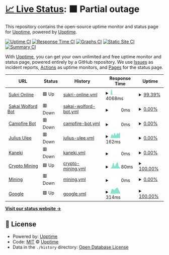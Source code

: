 # [📈 Live Status](https://upptime.github.io/upptime): <!--live status--> **🟧 Partial outage**

This repository contains the open-source uptime monitor and status page for [Upptime](https://upptime.js.org), powered by [Upptime](https://github.com/upptime/upptime).

[![Uptime CI](https://github.com/azrielbsi/monitor/workflows/Uptime%20CI/badge.svg)](https://github.com/azrielbsi/monitor/actions?query=workflow%3A%22Uptime+CI%22)
[![Response Time CI](https://github.com/azrielbsi/monitor/workflows/Response%20Time%20CI/badge.svg)](https://github.com/azrielbsi/monitor/actions?query=workflow%3A%22Response+Time+CI%22)
[![Graphs CI](https://github.com/azrielbsi/monitor/workflows/Graphs%20CI/badge.svg)](https://github.com/azrielbsi/monitor/actions?query=workflow%3A%22Graphs+CI%22)
[![Static Site CI](https://github.com/azrielbsi/monitor/workflows/Static%20Site%20CI/badge.svg)](https://github.com/azrielbsi/monitor/actions?query=workflow%3A%22Static+Site+CI%22)
[![Summary CI](https://github.com/azrielbsi/monitor/workflows/Summary%20CI/badge.svg)](https://github.com/azrielbsi/monitor/actions?query=workflow%3A%22Summary+CI%22)

With [Upptime](https://upptime.js.org), you can get your own unlimited and free uptime monitor and status page, powered entirely by a GitHub repository. We use [Issues](https://github.com/upptime/upptime/issues) as incident reports, [Actions](https://github.com/azrielbsi/monitor/actions) as uptime monitors, and [Pages](https://upptime.github.io/upptime) for the status page.

<!--start: status pages-->
<!-- This summary is generated by Upptime (https://github.com/upptime/upptime) -->
<!-- Do not edit this manually, your changes will be overwritten -->
<!-- prettier-ignore -->
| URL | Status | History | Response Time | Uptime |
| --- | ------ | ------- | ------------- | ------ |
| <img alt="" src="https://assets-global.website-files.com/6257adef93867e50d84d30e2/636e0a6a49cf127bf92de1e2_icon_clyde_blurple_RGB.png" height="13"> [Sukri Online](https://discord-aklx.onrender.com/) | 🟩 Up | [sukri-online.yml](https://github.com/azrielbsi/monitor/commits/HEAD/history/sukri-online.yml) | <details><summary><img alt="Response time graph" src="./graphs/sukri-online/response-time-week.png" height="20"> 4068ms</summary><br><a href="https://azrielbsi.github.io/monitor/history/sukri-online"><img alt="Response time 2678" src="https://img.shields.io/endpoint?url=https%3A%2F%2Fraw.githubusercontent.com%2Fazrielbsi%2Fmonitor%2FHEAD%2Fapi%2Fsukri-online%2Fresponse-time.json"></a><br><a href="https://azrielbsi.github.io/monitor/history/sukri-online"><img alt="24-hour response time 7347" src="https://img.shields.io/endpoint?url=https%3A%2F%2Fraw.githubusercontent.com%2Fazrielbsi%2Fmonitor%2FHEAD%2Fapi%2Fsukri-online%2Fresponse-time-day.json"></a><br><a href="https://azrielbsi.github.io/monitor/history/sukri-online"><img alt="7-day response time 4068" src="https://img.shields.io/endpoint?url=https%3A%2F%2Fraw.githubusercontent.com%2Fazrielbsi%2Fmonitor%2FHEAD%2Fapi%2Fsukri-online%2Fresponse-time-week.json"></a><br><a href="https://azrielbsi.github.io/monitor/history/sukri-online"><img alt="30-day response time 3375" src="https://img.shields.io/endpoint?url=https%3A%2F%2Fraw.githubusercontent.com%2Fazrielbsi%2Fmonitor%2FHEAD%2Fapi%2Fsukri-online%2Fresponse-time-month.json"></a><br><a href="https://azrielbsi.github.io/monitor/history/sukri-online"><img alt="1-year response time 2678" src="https://img.shields.io/endpoint?url=https%3A%2F%2Fraw.githubusercontent.com%2Fazrielbsi%2Fmonitor%2FHEAD%2Fapi%2Fsukri-online%2Fresponse-time-year.json"></a></details> | <details><summary><a href="https://azrielbsi.github.io/monitor/history/sukri-online">99.39%</a></summary><a href="https://azrielbsi.github.io/monitor/history/sukri-online"><img alt="All-time uptime 98.76%" src="https://img.shields.io/endpoint?url=https%3A%2F%2Fraw.githubusercontent.com%2Fazrielbsi%2Fmonitor%2FHEAD%2Fapi%2Fsukri-online%2Fuptime.json"></a><br><a href="https://azrielbsi.github.io/monitor/history/sukri-online"><img alt="24-hour uptime 97.68%" src="https://img.shields.io/endpoint?url=https%3A%2F%2Fraw.githubusercontent.com%2Fazrielbsi%2Fmonitor%2FHEAD%2Fapi%2Fsukri-online%2Fuptime-day.json"></a><br><a href="https://azrielbsi.github.io/monitor/history/sukri-online"><img alt="7-day uptime 99.39%" src="https://img.shields.io/endpoint?url=https%3A%2F%2Fraw.githubusercontent.com%2Fazrielbsi%2Fmonitor%2FHEAD%2Fapi%2Fsukri-online%2Fuptime-week.json"></a><br><a href="https://azrielbsi.github.io/monitor/history/sukri-online"><img alt="30-day uptime 98.69%" src="https://img.shields.io/endpoint?url=https%3A%2F%2Fraw.githubusercontent.com%2Fazrielbsi%2Fmonitor%2FHEAD%2Fapi%2Fsukri-online%2Fuptime-month.json"></a><br><a href="https://azrielbsi.github.io/monitor/history/sukri-online"><img alt="1-year uptime 98.76%" src="https://img.shields.io/endpoint?url=https%3A%2F%2Fraw.githubusercontent.com%2Fazrielbsi%2Fmonitor%2FHEAD%2Fapi%2Fsukri-online%2Fuptime-year.json"></a></details>
| <img alt="" src="https://assets-global.website-files.com/6257adef93867e50d84d30e2/636e0a6a49cf127bf92de1e2_icon_clyde_blurple_RGB.png" height="13"> [Sakai Wolford Bot](https://57807cee-a496-49db-810c-9184cf7f0693-00-7nhexelkttqj.asia-a.replit.dev/) | 🟥 Down | [sakai-wolford-bot.yml](https://github.com/azrielbsi/monitor/commits/HEAD/history/sakai-wolford-bot.yml) | <details><summary><img alt="Response time graph" src="./graphs/sakai-wolford-bot/response-time-week.png" height="20"> 0ms</summary><br><a href="https://azrielbsi.github.io/monitor/history/sakai-wolford-bot"><img alt="Response time 3847" src="https://img.shields.io/endpoint?url=https%3A%2F%2Fraw.githubusercontent.com%2Fazrielbsi%2Fmonitor%2FHEAD%2Fapi%2Fsakai-wolford-bot%2Fresponse-time.json"></a><br><a href="https://azrielbsi.github.io/monitor/history/sakai-wolford-bot"><img alt="24-hour response time 0" src="https://img.shields.io/endpoint?url=https%3A%2F%2Fraw.githubusercontent.com%2Fazrielbsi%2Fmonitor%2FHEAD%2Fapi%2Fsakai-wolford-bot%2Fresponse-time-day.json"></a><br><a href="https://azrielbsi.github.io/monitor/history/sakai-wolford-bot"><img alt="7-day response time 0" src="https://img.shields.io/endpoint?url=https%3A%2F%2Fraw.githubusercontent.com%2Fazrielbsi%2Fmonitor%2FHEAD%2Fapi%2Fsakai-wolford-bot%2Fresponse-time-week.json"></a><br><a href="https://azrielbsi.github.io/monitor/history/sakai-wolford-bot"><img alt="30-day response time 0" src="https://img.shields.io/endpoint?url=https%3A%2F%2Fraw.githubusercontent.com%2Fazrielbsi%2Fmonitor%2FHEAD%2Fapi%2Fsakai-wolford-bot%2Fresponse-time-month.json"></a><br><a href="https://azrielbsi.github.io/monitor/history/sakai-wolford-bot"><img alt="1-year response time 3847" src="https://img.shields.io/endpoint?url=https%3A%2F%2Fraw.githubusercontent.com%2Fazrielbsi%2Fmonitor%2FHEAD%2Fapi%2Fsakai-wolford-bot%2Fresponse-time-year.json"></a></details> | <details><summary><a href="https://azrielbsi.github.io/monitor/history/sakai-wolford-bot">0.00%</a></summary><a href="https://azrielbsi.github.io/monitor/history/sakai-wolford-bot"><img alt="All-time uptime 50.80%" src="https://img.shields.io/endpoint?url=https%3A%2F%2Fraw.githubusercontent.com%2Fazrielbsi%2Fmonitor%2FHEAD%2Fapi%2Fsakai-wolford-bot%2Fuptime.json"></a><br><a href="https://azrielbsi.github.io/monitor/history/sakai-wolford-bot"><img alt="24-hour uptime 0.00%" src="https://img.shields.io/endpoint?url=https%3A%2F%2Fraw.githubusercontent.com%2Fazrielbsi%2Fmonitor%2FHEAD%2Fapi%2Fsakai-wolford-bot%2Fuptime-day.json"></a><br><a href="https://azrielbsi.github.io/monitor/history/sakai-wolford-bot"><img alt="7-day uptime 0.00%" src="https://img.shields.io/endpoint?url=https%3A%2F%2Fraw.githubusercontent.com%2Fazrielbsi%2Fmonitor%2FHEAD%2Fapi%2Fsakai-wolford-bot%2Fuptime-week.json"></a><br><a href="https://azrielbsi.github.io/monitor/history/sakai-wolford-bot"><img alt="30-day uptime 0.00%" src="https://img.shields.io/endpoint?url=https%3A%2F%2Fraw.githubusercontent.com%2Fazrielbsi%2Fmonitor%2FHEAD%2Fapi%2Fsakai-wolford-bot%2Fuptime-month.json"></a><br><a href="https://azrielbsi.github.io/monitor/history/sakai-wolford-bot"><img alt="1-year uptime 50.80%" src="https://img.shields.io/endpoint?url=https%3A%2F%2Fraw.githubusercontent.com%2Fazrielbsi%2Fmonitor%2FHEAD%2Fapi%2Fsakai-wolford-bot%2Fuptime-year.json"></a></details>
| <img alt="" src="https://assets-global.website-files.com/6257adef93867e50d84d30e2/636e0a6a49cf127bf92de1e2_icon_clyde_blurple_RGB.png" height="13"> [Campfire Bot](https://5b57c515-340b-481a-b291-3d1ea462d78c-00-3drjkasxmuaz6.asia-b.replit.dev/) | 🟥 Down | [campfire-bot.yml](https://github.com/azrielbsi/monitor/commits/HEAD/history/campfire-bot.yml) | <details><summary><img alt="Response time graph" src="./graphs/campfire-bot/response-time-week.png" height="20"> 0ms</summary><br><a href="https://azrielbsi.github.io/monitor/history/campfire-bot"><img alt="Response time 1051" src="https://img.shields.io/endpoint?url=https%3A%2F%2Fraw.githubusercontent.com%2Fazrielbsi%2Fmonitor%2FHEAD%2Fapi%2Fcampfire-bot%2Fresponse-time.json"></a><br><a href="https://azrielbsi.github.io/monitor/history/campfire-bot"><img alt="24-hour response time 0" src="https://img.shields.io/endpoint?url=https%3A%2F%2Fraw.githubusercontent.com%2Fazrielbsi%2Fmonitor%2FHEAD%2Fapi%2Fcampfire-bot%2Fresponse-time-day.json"></a><br><a href="https://azrielbsi.github.io/monitor/history/campfire-bot"><img alt="7-day response time 0" src="https://img.shields.io/endpoint?url=https%3A%2F%2Fraw.githubusercontent.com%2Fazrielbsi%2Fmonitor%2FHEAD%2Fapi%2Fcampfire-bot%2Fresponse-time-week.json"></a><br><a href="https://azrielbsi.github.io/monitor/history/campfire-bot"><img alt="30-day response time 0" src="https://img.shields.io/endpoint?url=https%3A%2F%2Fraw.githubusercontent.com%2Fazrielbsi%2Fmonitor%2FHEAD%2Fapi%2Fcampfire-bot%2Fresponse-time-month.json"></a><br><a href="https://azrielbsi.github.io/monitor/history/campfire-bot"><img alt="1-year response time 1051" src="https://img.shields.io/endpoint?url=https%3A%2F%2Fraw.githubusercontent.com%2Fazrielbsi%2Fmonitor%2FHEAD%2Fapi%2Fcampfire-bot%2Fresponse-time-year.json"></a></details> | <details><summary><a href="https://azrielbsi.github.io/monitor/history/campfire-bot">0.00%</a></summary><a href="https://azrielbsi.github.io/monitor/history/campfire-bot"><img alt="All-time uptime 1.18%" src="https://img.shields.io/endpoint?url=https%3A%2F%2Fraw.githubusercontent.com%2Fazrielbsi%2Fmonitor%2FHEAD%2Fapi%2Fcampfire-bot%2Fuptime.json"></a><br><a href="https://azrielbsi.github.io/monitor/history/campfire-bot"><img alt="24-hour uptime 0.00%" src="https://img.shields.io/endpoint?url=https%3A%2F%2Fraw.githubusercontent.com%2Fazrielbsi%2Fmonitor%2FHEAD%2Fapi%2Fcampfire-bot%2Fuptime-day.json"></a><br><a href="https://azrielbsi.github.io/monitor/history/campfire-bot"><img alt="7-day uptime 0.00%" src="https://img.shields.io/endpoint?url=https%3A%2F%2Fraw.githubusercontent.com%2Fazrielbsi%2Fmonitor%2FHEAD%2Fapi%2Fcampfire-bot%2Fuptime-week.json"></a><br><a href="https://azrielbsi.github.io/monitor/history/campfire-bot"><img alt="30-day uptime 0.00%" src="https://img.shields.io/endpoint?url=https%3A%2F%2Fraw.githubusercontent.com%2Fazrielbsi%2Fmonitor%2FHEAD%2Fapi%2Fcampfire-bot%2Fuptime-month.json"></a><br><a href="https://azrielbsi.github.io/monitor/history/campfire-bot"><img alt="1-year uptime 1.18%" src="https://img.shields.io/endpoint?url=https%3A%2F%2Fraw.githubusercontent.com%2Fazrielbsi%2Fmonitor%2FHEAD%2Fapi%2Fcampfire-bot%2Fuptime-year.json"></a></details>
| <img alt="" src="https://assets-global.website-files.com/6257adef93867e50d84d30e2/636e0a6a49cf127bf92de1e2_icon_clyde_blurple_RGB.png" height="13"> [Julius Ulee](https://discord-wcq0.onrender.com/) | 🟥 Down | [julius-ulee.yml](https://github.com/azrielbsi/monitor/commits/HEAD/history/julius-ulee.yml) | <details><summary><img alt="Response time graph" src="./graphs/julius-ulee/response-time-week.png" height="20"> 162ms</summary><br><a href="https://azrielbsi.github.io/monitor/history/julius-ulee"><img alt="Response time 511" src="https://img.shields.io/endpoint?url=https%3A%2F%2Fraw.githubusercontent.com%2Fazrielbsi%2Fmonitor%2FHEAD%2Fapi%2Fjulius-ulee%2Fresponse-time.json"></a><br><a href="https://azrielbsi.github.io/monitor/history/julius-ulee"><img alt="24-hour response time 233" src="https://img.shields.io/endpoint?url=https%3A%2F%2Fraw.githubusercontent.com%2Fazrielbsi%2Fmonitor%2FHEAD%2Fapi%2Fjulius-ulee%2Fresponse-time-day.json"></a><br><a href="https://azrielbsi.github.io/monitor/history/julius-ulee"><img alt="7-day response time 162" src="https://img.shields.io/endpoint?url=https%3A%2F%2Fraw.githubusercontent.com%2Fazrielbsi%2Fmonitor%2FHEAD%2Fapi%2Fjulius-ulee%2Fresponse-time-week.json"></a><br><a href="https://azrielbsi.github.io/monitor/history/julius-ulee"><img alt="30-day response time 209" src="https://img.shields.io/endpoint?url=https%3A%2F%2Fraw.githubusercontent.com%2Fazrielbsi%2Fmonitor%2FHEAD%2Fapi%2Fjulius-ulee%2Fresponse-time-month.json"></a><br><a href="https://azrielbsi.github.io/monitor/history/julius-ulee"><img alt="1-year response time 511" src="https://img.shields.io/endpoint?url=https%3A%2F%2Fraw.githubusercontent.com%2Fazrielbsi%2Fmonitor%2FHEAD%2Fapi%2Fjulius-ulee%2Fresponse-time-year.json"></a></details> | <details><summary><a href="https://azrielbsi.github.io/monitor/history/julius-ulee">0.00%</a></summary><a href="https://azrielbsi.github.io/monitor/history/julius-ulee"><img alt="All-time uptime 39.34%" src="https://img.shields.io/endpoint?url=https%3A%2F%2Fraw.githubusercontent.com%2Fazrielbsi%2Fmonitor%2FHEAD%2Fapi%2Fjulius-ulee%2Fuptime.json"></a><br><a href="https://azrielbsi.github.io/monitor/history/julius-ulee"><img alt="24-hour uptime 0.00%" src="https://img.shields.io/endpoint?url=https%3A%2F%2Fraw.githubusercontent.com%2Fazrielbsi%2Fmonitor%2FHEAD%2Fapi%2Fjulius-ulee%2Fuptime-day.json"></a><br><a href="https://azrielbsi.github.io/monitor/history/julius-ulee"><img alt="7-day uptime 0.00%" src="https://img.shields.io/endpoint?url=https%3A%2F%2Fraw.githubusercontent.com%2Fazrielbsi%2Fmonitor%2FHEAD%2Fapi%2Fjulius-ulee%2Fuptime-week.json"></a><br><a href="https://azrielbsi.github.io/monitor/history/julius-ulee"><img alt="30-day uptime 69.75%" src="https://img.shields.io/endpoint?url=https%3A%2F%2Fraw.githubusercontent.com%2Fazrielbsi%2Fmonitor%2FHEAD%2Fapi%2Fjulius-ulee%2Fuptime-month.json"></a><br><a href="https://azrielbsi.github.io/monitor/history/julius-ulee"><img alt="1-year uptime 39.34%" src="https://img.shields.io/endpoint?url=https%3A%2F%2Fraw.githubusercontent.com%2Fazrielbsi%2Fmonitor%2FHEAD%2Fapi%2Fjulius-ulee%2Fuptime-year.json"></a></details>
| <img alt="" src="https://assets-global.website-files.com/6257adef93867e50d84d30e2/636e0a6a49cf127bf92de1e2_icon_clyde_blurple_RGB.png" height="13"> [Kaneki](https://be629709-0eea-4d63-bd46-443d2e3f9155-00-23yhfejug3idi.asia-b.replit.dev/) | 🟥 Down | [kaneki.yml](https://github.com/azrielbsi/monitor/commits/HEAD/history/kaneki.yml) | <details><summary><img alt="Response time graph" src="./graphs/kaneki/response-time-week.png" height="20"> 0ms</summary><br><a href="https://azrielbsi.github.io/monitor/history/kaneki"><img alt="Response time 1047" src="https://img.shields.io/endpoint?url=https%3A%2F%2Fraw.githubusercontent.com%2Fazrielbsi%2Fmonitor%2FHEAD%2Fapi%2Fkaneki%2Fresponse-time.json"></a><br><a href="https://azrielbsi.github.io/monitor/history/kaneki"><img alt="24-hour response time 0" src="https://img.shields.io/endpoint?url=https%3A%2F%2Fraw.githubusercontent.com%2Fazrielbsi%2Fmonitor%2FHEAD%2Fapi%2Fkaneki%2Fresponse-time-day.json"></a><br><a href="https://azrielbsi.github.io/monitor/history/kaneki"><img alt="7-day response time 0" src="https://img.shields.io/endpoint?url=https%3A%2F%2Fraw.githubusercontent.com%2Fazrielbsi%2Fmonitor%2FHEAD%2Fapi%2Fkaneki%2Fresponse-time-week.json"></a><br><a href="https://azrielbsi.github.io/monitor/history/kaneki"><img alt="30-day response time 0" src="https://img.shields.io/endpoint?url=https%3A%2F%2Fraw.githubusercontent.com%2Fazrielbsi%2Fmonitor%2FHEAD%2Fapi%2Fkaneki%2Fresponse-time-month.json"></a><br><a href="https://azrielbsi.github.io/monitor/history/kaneki"><img alt="1-year response time 1047" src="https://img.shields.io/endpoint?url=https%3A%2F%2Fraw.githubusercontent.com%2Fazrielbsi%2Fmonitor%2FHEAD%2Fapi%2Fkaneki%2Fresponse-time-year.json"></a></details> | <details><summary><a href="https://azrielbsi.github.io/monitor/history/kaneki">0.00%</a></summary><a href="https://azrielbsi.github.io/monitor/history/kaneki"><img alt="All-time uptime 0.90%" src="https://img.shields.io/endpoint?url=https%3A%2F%2Fraw.githubusercontent.com%2Fazrielbsi%2Fmonitor%2FHEAD%2Fapi%2Fkaneki%2Fuptime.json"></a><br><a href="https://azrielbsi.github.io/monitor/history/kaneki"><img alt="24-hour uptime 0.00%" src="https://img.shields.io/endpoint?url=https%3A%2F%2Fraw.githubusercontent.com%2Fazrielbsi%2Fmonitor%2FHEAD%2Fapi%2Fkaneki%2Fuptime-day.json"></a><br><a href="https://azrielbsi.github.io/monitor/history/kaneki"><img alt="7-day uptime 0.00%" src="https://img.shields.io/endpoint?url=https%3A%2F%2Fraw.githubusercontent.com%2Fazrielbsi%2Fmonitor%2FHEAD%2Fapi%2Fkaneki%2Fuptime-week.json"></a><br><a href="https://azrielbsi.github.io/monitor/history/kaneki"><img alt="30-day uptime 0.00%" src="https://img.shields.io/endpoint?url=https%3A%2F%2Fraw.githubusercontent.com%2Fazrielbsi%2Fmonitor%2FHEAD%2Fapi%2Fkaneki%2Fuptime-month.json"></a><br><a href="https://azrielbsi.github.io/monitor/history/kaneki"><img alt="1-year uptime 0.90%" src="https://img.shields.io/endpoint?url=https%3A%2F%2Fraw.githubusercontent.com%2Fazrielbsi%2Fmonitor%2FHEAD%2Fapi%2Fkaneki%2Fuptime-year.json"></a></details>
| <img alt="" src="https://upload.wikimedia.org/wikipedia/commons/thumb/4/46/Bitcoin.svg/1200px-Bitcoin.svg.png" height="13"> [Crypto Mining](https://julius-ulee.github.io/Crypto-Mining/) | 🟩 Up | [crypto-mining.yml](https://github.com/azrielbsi/monitor/commits/HEAD/history/crypto-mining.yml) | <details><summary><img alt="Response time graph" src="./graphs/crypto-mining/response-time-week.png" height="20"> 80ms</summary><br><a href="https://azrielbsi.github.io/monitor/history/crypto-mining"><img alt="Response time 81" src="https://img.shields.io/endpoint?url=https%3A%2F%2Fraw.githubusercontent.com%2Fazrielbsi%2Fmonitor%2FHEAD%2Fapi%2Fcrypto-mining%2Fresponse-time.json"></a><br><a href="https://azrielbsi.github.io/monitor/history/crypto-mining"><img alt="24-hour response time 17" src="https://img.shields.io/endpoint?url=https%3A%2F%2Fraw.githubusercontent.com%2Fazrielbsi%2Fmonitor%2FHEAD%2Fapi%2Fcrypto-mining%2Fresponse-time-day.json"></a><br><a href="https://azrielbsi.github.io/monitor/history/crypto-mining"><img alt="7-day response time 80" src="https://img.shields.io/endpoint?url=https%3A%2F%2Fraw.githubusercontent.com%2Fazrielbsi%2Fmonitor%2FHEAD%2Fapi%2Fcrypto-mining%2Fresponse-time-week.json"></a><br><a href="https://azrielbsi.github.io/monitor/history/crypto-mining"><img alt="30-day response time 72" src="https://img.shields.io/endpoint?url=https%3A%2F%2Fraw.githubusercontent.com%2Fazrielbsi%2Fmonitor%2FHEAD%2Fapi%2Fcrypto-mining%2Fresponse-time-month.json"></a><br><a href="https://azrielbsi.github.io/monitor/history/crypto-mining"><img alt="1-year response time 81" src="https://img.shields.io/endpoint?url=https%3A%2F%2Fraw.githubusercontent.com%2Fazrielbsi%2Fmonitor%2FHEAD%2Fapi%2Fcrypto-mining%2Fresponse-time-year.json"></a></details> | <details><summary><a href="https://azrielbsi.github.io/monitor/history/crypto-mining">100.00%</a></summary><a href="https://azrielbsi.github.io/monitor/history/crypto-mining"><img alt="All-time uptime 100.00%" src="https://img.shields.io/endpoint?url=https%3A%2F%2Fraw.githubusercontent.com%2Fazrielbsi%2Fmonitor%2FHEAD%2Fapi%2Fcrypto-mining%2Fuptime.json"></a><br><a href="https://azrielbsi.github.io/monitor/history/crypto-mining"><img alt="24-hour uptime 100.00%" src="https://img.shields.io/endpoint?url=https%3A%2F%2Fraw.githubusercontent.com%2Fazrielbsi%2Fmonitor%2FHEAD%2Fapi%2Fcrypto-mining%2Fuptime-day.json"></a><br><a href="https://azrielbsi.github.io/monitor/history/crypto-mining"><img alt="7-day uptime 100.00%" src="https://img.shields.io/endpoint?url=https%3A%2F%2Fraw.githubusercontent.com%2Fazrielbsi%2Fmonitor%2FHEAD%2Fapi%2Fcrypto-mining%2Fuptime-week.json"></a><br><a href="https://azrielbsi.github.io/monitor/history/crypto-mining"><img alt="30-day uptime 100.00%" src="https://img.shields.io/endpoint?url=https%3A%2F%2Fraw.githubusercontent.com%2Fazrielbsi%2Fmonitor%2FHEAD%2Fapi%2Fcrypto-mining%2Fuptime-month.json"></a><br><a href="https://azrielbsi.github.io/monitor/history/crypto-mining"><img alt="1-year uptime 100.00%" src="https://img.shields.io/endpoint?url=https%3A%2F%2Fraw.githubusercontent.com%2Fazrielbsi%2Fmonitor%2FHEAD%2Fapi%2Fcrypto-mining%2Fuptime-year.json"></a></details>
| <img alt="" src="https://upload.wikimedia.org/wikipedia/commons/thumb/4/46/Bitcoin.svg/1200px-Bitcoin.svg.png" height="13"> [Mining](https://2a322b58-c4d5-4718-8f29-9baca79dba90-00-111j4rb63cnxg.asia-b.replit.dev/) | 🟥 Down | [mining.yml](https://github.com/azrielbsi/monitor/commits/HEAD/history/mining.yml) | <details><summary><img alt="Response time graph" src="./graphs/mining/response-time-week.png" height="20"> 0ms</summary><br><a href="https://azrielbsi.github.io/monitor/history/mining"><img alt="Response time 1667" src="https://img.shields.io/endpoint?url=https%3A%2F%2Fraw.githubusercontent.com%2Fazrielbsi%2Fmonitor%2FHEAD%2Fapi%2Fmining%2Fresponse-time.json"></a><br><a href="https://azrielbsi.github.io/monitor/history/mining"><img alt="24-hour response time 0" src="https://img.shields.io/endpoint?url=https%3A%2F%2Fraw.githubusercontent.com%2Fazrielbsi%2Fmonitor%2FHEAD%2Fapi%2Fmining%2Fresponse-time-day.json"></a><br><a href="https://azrielbsi.github.io/monitor/history/mining"><img alt="7-day response time 0" src="https://img.shields.io/endpoint?url=https%3A%2F%2Fraw.githubusercontent.com%2Fazrielbsi%2Fmonitor%2FHEAD%2Fapi%2Fmining%2Fresponse-time-week.json"></a><br><a href="https://azrielbsi.github.io/monitor/history/mining"><img alt="30-day response time 0" src="https://img.shields.io/endpoint?url=https%3A%2F%2Fraw.githubusercontent.com%2Fazrielbsi%2Fmonitor%2FHEAD%2Fapi%2Fmining%2Fresponse-time-month.json"></a><br><a href="https://azrielbsi.github.io/monitor/history/mining"><img alt="1-year response time 1667" src="https://img.shields.io/endpoint?url=https%3A%2F%2Fraw.githubusercontent.com%2Fazrielbsi%2Fmonitor%2FHEAD%2Fapi%2Fmining%2Fresponse-time-year.json"></a></details> | <details><summary><a href="https://azrielbsi.github.io/monitor/history/mining">0.00%</a></summary><a href="https://azrielbsi.github.io/monitor/history/mining"><img alt="All-time uptime 61.45%" src="https://img.shields.io/endpoint?url=https%3A%2F%2Fraw.githubusercontent.com%2Fazrielbsi%2Fmonitor%2FHEAD%2Fapi%2Fmining%2Fuptime.json"></a><br><a href="https://azrielbsi.github.io/monitor/history/mining"><img alt="24-hour uptime 0.00%" src="https://img.shields.io/endpoint?url=https%3A%2F%2Fraw.githubusercontent.com%2Fazrielbsi%2Fmonitor%2FHEAD%2Fapi%2Fmining%2Fuptime-day.json"></a><br><a href="https://azrielbsi.github.io/monitor/history/mining"><img alt="7-day uptime 0.00%" src="https://img.shields.io/endpoint?url=https%3A%2F%2Fraw.githubusercontent.com%2Fazrielbsi%2Fmonitor%2FHEAD%2Fapi%2Fmining%2Fuptime-week.json"></a><br><a href="https://azrielbsi.github.io/monitor/history/mining"><img alt="30-day uptime 0.00%" src="https://img.shields.io/endpoint?url=https%3A%2F%2Fraw.githubusercontent.com%2Fazrielbsi%2Fmonitor%2FHEAD%2Fapi%2Fmining%2Fuptime-month.json"></a><br><a href="https://azrielbsi.github.io/monitor/history/mining"><img alt="1-year uptime 61.45%" src="https://img.shields.io/endpoint?url=https%3A%2F%2Fraw.githubusercontent.com%2Fazrielbsi%2Fmonitor%2FHEAD%2Fapi%2Fmining%2Fuptime-year.json"></a></details>
| <img alt="" src="https://icons.duckduckgo.com/ip3/google.com.ico" height="13"> [Google](https://google.com) | 🟩 Up | [google.yml](https://github.com/azrielbsi/monitor/commits/HEAD/history/google.yml) | <details><summary><img alt="Response time graph" src="./graphs/google/response-time-week.png" height="20"> 314ms</summary><br><a href="https://azrielbsi.github.io/monitor/history/google"><img alt="Response time 161" src="https://img.shields.io/endpoint?url=https%3A%2F%2Fraw.githubusercontent.com%2Fazrielbsi%2Fmonitor%2FHEAD%2Fapi%2Fgoogle%2Fresponse-time.json"></a><br><a href="https://azrielbsi.github.io/monitor/history/google"><img alt="24-hour response time 87" src="https://img.shields.io/endpoint?url=https%3A%2F%2Fraw.githubusercontent.com%2Fazrielbsi%2Fmonitor%2FHEAD%2Fapi%2Fgoogle%2Fresponse-time-day.json"></a><br><a href="https://azrielbsi.github.io/monitor/history/google"><img alt="7-day response time 314" src="https://img.shields.io/endpoint?url=https%3A%2F%2Fraw.githubusercontent.com%2Fazrielbsi%2Fmonitor%2FHEAD%2Fapi%2Fgoogle%2Fresponse-time-week.json"></a><br><a href="https://azrielbsi.github.io/monitor/history/google"><img alt="30-day response time 196" src="https://img.shields.io/endpoint?url=https%3A%2F%2Fraw.githubusercontent.com%2Fazrielbsi%2Fmonitor%2FHEAD%2Fapi%2Fgoogle%2Fresponse-time-month.json"></a><br><a href="https://azrielbsi.github.io/monitor/history/google"><img alt="1-year response time 161" src="https://img.shields.io/endpoint?url=https%3A%2F%2Fraw.githubusercontent.com%2Fazrielbsi%2Fmonitor%2FHEAD%2Fapi%2Fgoogle%2Fresponse-time-year.json"></a></details> | <details><summary><a href="https://azrielbsi.github.io/monitor/history/google">100.00%</a></summary><a href="https://azrielbsi.github.io/monitor/history/google"><img alt="All-time uptime 100.00%" src="https://img.shields.io/endpoint?url=https%3A%2F%2Fraw.githubusercontent.com%2Fazrielbsi%2Fmonitor%2FHEAD%2Fapi%2Fgoogle%2Fuptime.json"></a><br><a href="https://azrielbsi.github.io/monitor/history/google"><img alt="24-hour uptime 100.00%" src="https://img.shields.io/endpoint?url=https%3A%2F%2Fraw.githubusercontent.com%2Fazrielbsi%2Fmonitor%2FHEAD%2Fapi%2Fgoogle%2Fuptime-day.json"></a><br><a href="https://azrielbsi.github.io/monitor/history/google"><img alt="7-day uptime 100.00%" src="https://img.shields.io/endpoint?url=https%3A%2F%2Fraw.githubusercontent.com%2Fazrielbsi%2Fmonitor%2FHEAD%2Fapi%2Fgoogle%2Fuptime-week.json"></a><br><a href="https://azrielbsi.github.io/monitor/history/google"><img alt="30-day uptime 100.00%" src="https://img.shields.io/endpoint?url=https%3A%2F%2Fraw.githubusercontent.com%2Fazrielbsi%2Fmonitor%2FHEAD%2Fapi%2Fgoogle%2Fuptime-month.json"></a><br><a href="https://azrielbsi.github.io/monitor/history/google"><img alt="1-year uptime 100.00%" src="https://img.shields.io/endpoint?url=https%3A%2F%2Fraw.githubusercontent.com%2Fazrielbsi%2Fmonitor%2FHEAD%2Fapi%2Fgoogle%2Fuptime-year.json"></a></details>

<!--end: status pages-->

[**Visit our status website →**](https://upptime.github.io/upptime)

## 📄 License

- Powered by: [Upptime](https://github.com/upptime/upptime)
- Code: [MIT](./LICENSE) © [Upptime](https://upptime.js.org)
- Data in the `./history` directory: [Open Database License](https://opendatacommons.org/licenses/odbl/1-0/)
